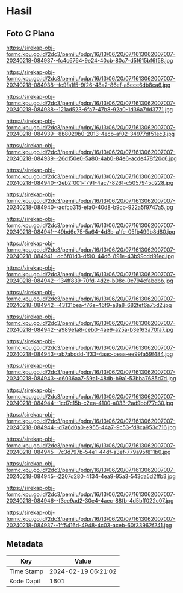 # Hasil

## Foto C Plano

https://sirekap-obj-formc.kpu.go.id/2dc3/pemilu/pdpr/16/13/06/20/07/1613062007007-20240218-084937--fc4c6764-9e24-40cb-80c7-d5f615bf6f58.jpg

https://sirekap-obj-formc.kpu.go.id/2dc3/pemilu/pdpr/16/13/06/20/07/1613062007007-20240218-084938--fc9fa1f5-9f26-48a2-86ef-a5ece6db8ca6.jpg

https://sirekap-obj-formc.kpu.go.id/2dc3/pemilu/pdpr/16/13/06/20/07/1613062007007-20240218-084938--121ad523-6fa7-47b8-92a0-1d36a7dd3771.jpg

https://sirekap-obj-formc.kpu.go.id/2dc3/pemilu/pdpr/16/13/06/20/07/1613062007007-20240218-084939--8b8029b0-2013-4ecb-af02-34977df51ec3.jpg

https://sirekap-obj-formc.kpu.go.id/2dc3/pemilu/pdpr/16/13/06/20/07/1613062007007-20240218-084939--26d150e0-5a80-4ab0-84e6-acde478f20c6.jpg

https://sirekap-obj-formc.kpu.go.id/2dc3/pemilu/pdpr/16/13/06/20/07/1613062007007-20240218-084940--2eb2f001-f791-4ac7-8261-c5057945d228.jpg

https://sirekap-obj-formc.kpu.go.id/2dc3/pemilu/pdpr/16/13/06/20/07/1613062007007-20240218-084940--adfcb315-efa0-40d8-b9cb-922a5f9747a5.jpg

https://sirekap-obj-formc.kpu.go.id/2dc3/pemilu/pdpr/16/13/06/20/07/1613062007007-20240218-084941--49bd6e75-5a64-4d3b-a1fe-05fb499b8d80.jpg

https://sirekap-obj-formc.kpu.go.id/2dc3/pemilu/pdpr/16/13/06/20/07/1613062007007-20240218-084941--dc6f01d3-df90-44d6-891e-43b99cdd91ed.jpg

https://sirekap-obj-formc.kpu.go.id/2dc3/pemilu/pdpr/16/13/06/20/07/1613062007007-20240218-084942--134ff839-70fd-4d2c-b08c-0c794cfabdbb.jpg

https://sirekap-obj-formc.kpu.go.id/2dc3/pemilu/pdpr/16/13/06/20/07/1613062007007-20240218-084942--43131bea-f76e-46f9-a8a8-682fef6a75d2.jpg

https://sirekap-obj-formc.kpu.go.id/2dc3/pemilu/pdpr/16/13/06/20/07/1613062007007-20240218-084942--a989e1a8-ceb0-4ae9-a25a-b3ef63a70fa7.jpg

https://sirekap-obj-formc.kpu.go.id/2dc3/pemilu/pdpr/16/13/06/20/07/1613062007007-20240218-084943--ab7abddd-1f33-4aac-beaa-ee99fa59f484.jpg

https://sirekap-obj-formc.kpu.go.id/2dc3/pemilu/pdpr/16/13/06/20/07/1613062007007-20240218-084943--d6036aa7-59a1-48db-b9a1-53bba7685d7d.jpg

https://sirekap-obj-formc.kpu.go.id/2dc3/pemilu/pdpr/16/13/06/20/07/1613062007007-20240218-084944--1cd7c15b-c2ea-4100-a033-2ad9bbf77c30.jpg

https://sirekap-obj-formc.kpu.go.id/2dc3/pemilu/pdpr/16/13/06/20/07/1613062007007-20240218-084944--d7a6d0a0-e955-44a7-9c53-fd8ca953c716.jpg

https://sirekap-obj-formc.kpu.go.id/2dc3/pemilu/pdpr/16/13/06/20/07/1613062007007-20240218-084945--7c3d797b-54e1-44df-a3ef-779a95f811b0.jpg

https://sirekap-obj-formc.kpu.go.id/2dc3/pemilu/pdpr/16/13/06/20/07/1613062007007-20240218-084945--2207d280-4134-4ea9-95a3-543da5d2ffb3.jpg

https://sirekap-obj-formc.kpu.go.id/2dc3/pemilu/pdpr/16/13/06/20/07/1613062007007-20240218-084946--f3ee9ad2-30e4-4aec-88fb-4d5bff022c07.jpg

https://sirekap-obj-formc.kpu.go.id/2dc3/pemilu/pdpr/16/13/06/20/07/1613062007007-20240218-084937--1ff5416d-4948-4c03-aceb-60f33962f241.jpg


## Metadata

| Key        | Value               |
| ---------- | ------------------- |
| Time Stamp | 2024-02-19 06:21:02 |
| Kode Dapil | 1601                |



